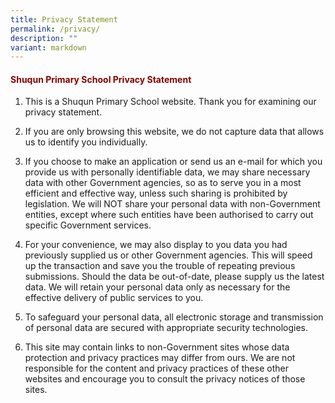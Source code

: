 ```yaml
---
title: Privacy Statement
permalink: /privacy/
description: ""
variant: markdown
---
```

<h4><strong><span style="color: #800000;">Shuqun Primary School Privacy Statement</span></strong></h4>


<ol>
<li>This is a Shuqun Primary School website. Thank you for examining our privacy statement.</li>
</ol>
<ol start="2">
<li>If you are only browsing this website, we do not capture data that allows us to identify you individually.</li>
</ol>
<ol start="3">
<li>If you choose to make an application or send us an e-mail for which you provide us with personally identifiable data, we may share necessary data with other Government agencies, so as to serve you in a most efficient and effective way, unless such sharing is prohibited by legislation. We will NOT share your personal data with non-Government entities, except where such entities have been authorised to carry out specific Government services.</li>
</ol>
<ol start="4">
<li>For your convenience, we may also display to you data you had previously supplied us or other Government agencies. This will speed up the transaction and save you the trouble of repeating previous submissions. Should the data be out-of-date, please supply us the latest data. We will retain your personal data only as necessary for the effective delivery of public services to you.</li>
</ol>
<ol start="5">
<li>To safeguard your personal data, all electronic storage and transmission of personal data are secured with appropriate security technologies.</li>
</ol>
<ol start="6">
<li>This site may contain links to non-Government sites whose data protection and privacy practices may differ from ours. We are not responsible for the content and privacy practices of these other websites and encourage you to consult the privacy notices of those sites.</li>
</ol>